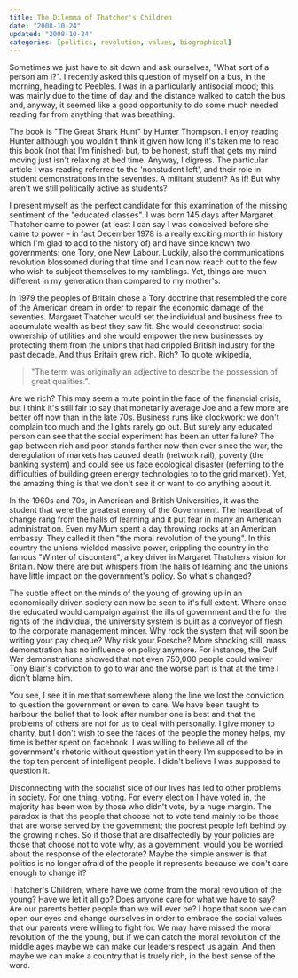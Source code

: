 ```yaml
---
title: The Dilemma of Thatcher's Children
date: "2008-10-24"
updated: "2008-10-24"
categories: [politics, revolution, values, biographical]
---
```


Sometimes we just have to sit down and ask ourselves, "What sort of a person am I?". I recently asked this question of myself on a bus, in the morning, heading to Peebles. I was in a particularly antisocial mood; this was mainly due to the time of day and the distance walked to catch the bus and, anyway, it seemed like a good opportunity to do some much needed reading far from anything that was breathing.

The book is "The Great Shark Hunt" by Hunter Thompson. I enjoy reading Hunter although you wouldn't think it given how long it's taken me to read this book (not that I'm finished) but, to be honest, stuff that gets my mind moving just isn't relaxing at bed time. Anyway, I digress. The particular article I was reading referred to the 'nonstudent left', and their role in student demonstrations in the seventies. A militant student? As if! But why aren't we still politically active as students?

I present myself as the perfect candidate for this examination of the missing sentiment of the "educated classes". I was born 145 days after Margaret Thatcher came to power (at least I can say I was conceived before she came to power – in fact December 1978 is a really exciting month in history which I'm glad to add to the history of) and have since known two governments: one Tory, one New Labour. Luckily, also the communications revolution blossomed during that time and I can now reach out to the few who wish to subject themselves to my ramblings. Yet, things are much different in my generation than compared to my mother's.

In 1979 the peoples of Britain chose a Tory doctrine that resembled the core of the American dream in order to repair the economic damage of the seventies. Margaret Thatcher would set the individual and business free to accumulate wealth as best they saw fit. She would deconstruct social ownership of utilities and she would empower the new businesses by protecting them from the unions that had crippled British industry for the past decade. And thus Britain grew rich. Rich? To quote wikipedia,

> "The term was originally an adjective to describe the possession of great qualities.".

Are we rich? This may seem a mute point in the face of the financial crisis, but I think it's still fair to say that monetarily average Joe and a few more are better off now than in the late 70s. Business runs like clockwork: we don't complain too much and the lights rarely go out. But surely any educated person can see that the social experiment has been an utter failure? The gap between rich and poor stands farther now than ever since the war, the deregulation of markets has caused death (network rail), poverty (the banking system) and could see us face ecological disaster (referring to the difficulties of building green energy technologies to to the grid market). Yet, the amazing thing is that we don't see it or want to do anything about it.

In the 1960s and 70s, in American and British Universities, it was the student that were the greatest enemy of the Government. The heartbeat of change rang from the halls of learning and it put fear in many an American administration. Even my Mum spent a day throwing rocks at an American embassy. They called it then "the moral revolution of the young". In this country the unions wielded massive power, crippling the country in the famous "Winter of discontent", a key driver in Margaret Thatchers vision for Britain. Now there are but whispers from the halls of learning and the unions have little impact on the government's policy. So what's changed?

The subtle effect on the minds of the young of growing up in an economically driven society can now be seen to it's full extent. Where once the educated would campaign against the ills of government and the for the rights of the individual, the university system is built as a conveyor of flesh to the corporate management mincer. Why rock the system that will soon be writing your pay cheque? Why risk your Porsche? More shocking still, mass demonstration has no influence on policy anymore. For instance, the Gulf War demonstrations showed that not even 750,000 people could waiver Tony Blair's conviction to go to war and the worse part is that at the time I didn't blame him.

You see, I see it in me that somewhere along the line we lost the conviction to question the government or even to care. We have been taught to harbour the belief that to look after number one is best and that the problems of others are not for us to deal with personally. I give money to charity, but I don't wish to see the faces of the people the money helps, my time is better spent on facebook. I was willing to believe all of the government's rhetoric without question yet in theory I'm supposed to be in the top ten percent of intelligent people. I didn't believe I was supposed to question it.

Disconnecting with the socialist side of our lives has led to other problems in society. For one thing, voting. For every election I have voted in, the majority has been won by those who didn't vote, by a huge margin. The paradox is that the people that choose not to vote tend mainly to be those that are worse served by the government; the poorest people left behind by the growing riches. So if those that are disaffectedly by your policies are those that choose not to vote why, as a government, would you be worried about the response of the electorate? Maybe the simple answer is that politics is no longer afraid of the people it represents because we don't care enough to change it?

Thatcher's Children, where have we come from the moral revolution of the young? Have we let it all go? Does anyone care for what we have to say? Are our parents better people than we will ever be? I hope that soon we can open our eyes and change ourselves in order to embrace the social values that our parents were willing to fight for. We may have missed the moral revolution of the the young, but if we can catch the moral revolution of the middle ages maybe we can make our leaders respect us again. And then maybe we can make a country that is truely rich, in the best sense of the word.
